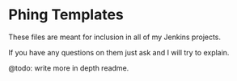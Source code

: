Phing Templates
================
These files are meant for inclusion in all of my Jenkins projects.

If you have any questions on them just ask and I will try to explain.

@todo: write more in depth readme.
